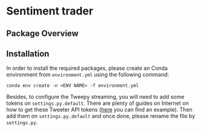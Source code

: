 # Sentiment trader

## Package Overview

## Installation

In order to install the required packages, please create an Conda environment from `environment.yml` using the following command:

```
conda env create -n <ENV NAME> -f environment.yml
```

Besides, to configure the Tweepy streaming, you will need to add some tokens on `settings.py.default`. There are plenty of guides on Internet on how to get these Tweeter API tokens ([here](https://elfsight.com/blog/2020/03/how-to-get-twitter-api-key/) you can find an example). Then add them on `settings.py.default` and once done, please rename the file by `settings.py`.